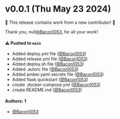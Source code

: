 # v0.0.1 (Thu May 23 2024)

:tada: This release contains work from a new contributor! :tada:

Thank you, null[@Bacon1053](https://github.com/Bacon1053), for all your work!

#### ⚠️ Pushed to `main`

- Added deploy.yml file ([@Bacon1053](https://github.com/Bacon1053))
- Added release.yml file ([@Bacon1053](https://github.com/Bacon1053))
- Added deploy.sh file ([@Bacon1053](https://github.com/Bacon1053))
- Added .autorc file ([@Bacon1053](https://github.com/Bacon1053))
- Added amber.yaml secrets file ([@Bacon1053](https://github.com/Bacon1053))
- Added flask quickstart ([@Bacon1053](https://github.com/Bacon1053))
- create .docker-compose.yml ([@Bacon1053](https://github.com/Bacon1053))
- create README.md ([@Bacon1053](https://github.com/Bacon1053))

#### Authors: 1

- [@Bacon1053](https://github.com/Bacon1053)
